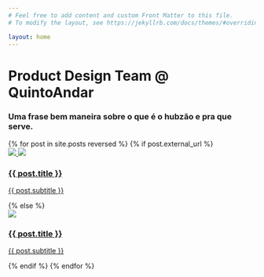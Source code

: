 ```yaml
---
# Feel free to add content and custom Front Matter to this file.
# To modify the layout, see https://jekyllrb.com/docs/themes/#overriding-theme-defaults

layout: home
---
```

<div class="container">  
  <div class="container-header">
    <h1>Product Design Team @ QuintoAndar</h1>
    <h3>Uma frase bem maneira sobre o que é o hubzão e pra que serve.</h3>
  </div>
  <div class="container-cards">
    {% for post in site.posts reversed %}
      {% if post.external_url %}
        <a href="{{ post.external_url }}" class="{{ post.paddingtype }}" target="_blank">
          <div class="post-card">
            <div class="ico-container">
              <img src="{{site.baseurl}}/assets/img/{{ post.image }}">
              <img src="{{site.baseurl}}/assets/img/external.svg">
            </div>
            <div class="card-content">
              <h3>{{ post.title }}</h3>
              <p>{{ post.subtitle }}</p>
            </div>
          </div>
        </a>
      {% else %}
      <a href="{{ post.url }}" class="{{ post.paddingtype }}">
      	<div class="post-card">
      		<img src="{{site.baseurl}}/assets/img/{{ post.image }}">
      		<div class="card-content">
        		<h3>{{ post.title }}</h3>
        		<p>{{ post.subtitle }}</p>
        	</div>
        </div>
      </a>
      {% endif %}
    {% endfor %}
  </div>
</div>
